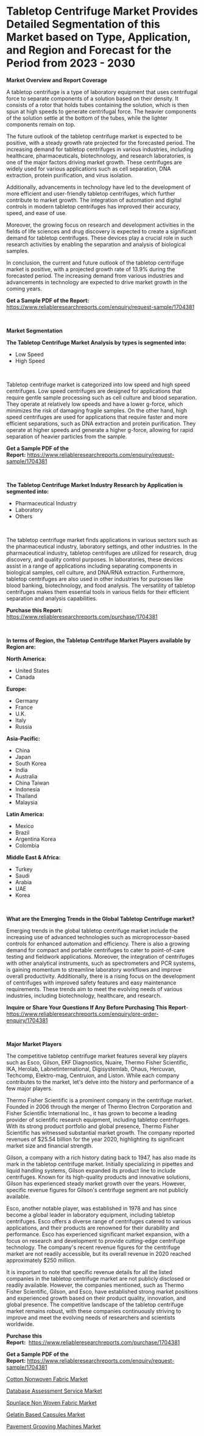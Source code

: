 <p><h1>Tabletop Centrifuge Market Provides Detailed Segmentation of this Market based on Type, Application, and Region and Forecast for the Period from 2023 - 2030</h1></p><p><strong>Market Overview and Report Coverage</strong></p>
<p><p>A tabletop centrifuge is a type of laboratory equipment that uses centrifugal force to separate components of a solution based on their density. It consists of a rotor that holds tubes containing the solution, which is then spun at high speeds to generate centrifugal force. The heavier components of the solution settle at the bottom of the tubes, while the lighter components remain on top.</p><p>The future outlook of the tabletop centrifuge market is expected to be positive, with a steady growth rate projected for the forecasted period. The increasing demand for tabletop centrifuges in various industries, including healthcare, pharmaceuticals, biotechnology, and research laboratories, is one of the major factors driving market growth. These centrifuges are widely used for various applications such as cell separation, DNA extraction, protein purification, and virus isolation.</p><p>Additionally, advancements in technology have led to the development of more efficient and user-friendly tabletop centrifuges, which further contribute to market growth. The integration of automation and digital controls in modern tabletop centrifuges has improved their accuracy, speed, and ease of use.</p><p>Moreover, the growing focus on research and development activities in the fields of life sciences and drug discovery is expected to create a significant demand for tabletop centrifuges. These devices play a crucial role in such research activities by enabling the separation and analysis of biological samples.</p><p>In conclusion, the current and future outlook of the tabletop centrifuge market is positive, with a projected growth rate of 13.9% during the forecasted period. The increasing demand from various industries and advancements in technology are expected to drive market growth in the coming years.</p></p>
<p><strong>Get a Sample PDF of the Report:</strong> <a href="https://www.reliableresearchreports.com/enquiry/request-sample/1704381">https://www.reliableresearchreports.com/enquiry/request-sample/1704381</a></p>
<p>&nbsp;</p>
<p><strong>Market Segmentation</strong></p>
<p><strong>The Tabletop Centrifuge Market Analysis by types is segmented into:</strong></p>
<p><ul><li>Low Speed</li><li>High Speed</li></ul></p>
<p>&nbsp;</p>
<p><p>Tabletop centrifuge market is categorized into low speed and high speed centrifuges. Low speed centrifuges are designed for applications that require gentle sample processing such as cell culture and blood separation. They operate at relatively low speeds and have a lower g-force, which minimizes the risk of damaging fragile samples. On the other hand, high speed centrifuges are used for applications that require faster and more efficient separations, such as DNA extraction and protein purification. They operate at higher speeds and generate a higher g-force, allowing for rapid separation of heavier particles from the sample.</p></p>
<p><strong>Get a Sample PDF of the Report:</strong>&nbsp;<a href="https://www.reliableresearchreports.com/enquiry/request-sample/1704381">https://www.reliableresearchreports.com/enquiry/request-sample/1704381</a></p>
<p>&nbsp;</p>
<p><strong>The Tabletop Centrifuge Market Industry Research by Application is segmented into:</strong></p>
<p><ul><li>Pharmaceutical Industry</li><li>Laboratory</li><li>Others</li></ul></p>
<p>&nbsp;</p>
<p><p>The tabletop centrifuge market finds applications in various sectors such as the pharmaceutical industry, laboratory settings, and other industries. In the pharmaceutical industry, tabletop centrifuges are utilized for research, drug discovery, and quality control purposes. In laboratories, these devices assist in a range of applications including separating components in biological samples, cell culture, and DNA/RNA extraction. Furthermore, tabletop centrifuges are also used in other industries for purposes like blood banking, biotechnology, and food analysis. The versatility of tabletop centrifuges makes them essential tools in various fields for their efficient separation and analysis capabilities.</p></p>
<p><strong>Purchase this Report:</strong>&nbsp; <a href="https://www.reliableresearchreports.com/purchase/1704381">https://www.reliableresearchreports.com/purchase/1704381</a></p>
<p>&nbsp;</p>
<p><strong>In terms of Region, the Tabletop Centrifuge Market Players available by Region are:</strong></p>
<p>
    <p> <strong> North America: </strong>
        <ul>
            <li>United States</li>
            <li>Canada</li>
        </ul>
        </p> 
    <p> <strong> Europe: </strong>
        <ul>
            <li>Germany</li>
            <li>France</li>
            <li>U.K.</li>
            <li>Italy</li>
            <li>Russia</li>
        </ul>
        </p> 
    <p> <strong> Asia-Pacific: </strong>
        <ul>
            <li>China</li>
            <li>Japan</li>
            <li>South Korea</li>
            <li>India</li>
            <li>Australia</li>
            <li>China Taiwan</li>
            <li>Indonesia</li>
            <li>Thailand</li>
            <li>Malaysia</li>
        </ul>
        </p> 
    <p> <strong> Latin America: </strong>
        <ul>
            <li>Mexico</li>
            <li>Brazil</li>
            <li>Argentina Korea</li>
            <li>Colombia</li>
        </ul>
        </p> 
    <p> <strong> Middle East & Africa: </strong>
        <ul>
            <li>Turkey</li>
            <li>Saudi</li>
            <li>Arabia</li>
            <li>UAE</li>
            <li>Korea</li>
        </ul>
    </p>
    </p>
<p>&nbsp;</p>
<p><strong>What are the Emerging Trends in the Global Tabletop Centrifuge market?</strong></p>
<p><p>Emerging trends in the global tabletop centrifuge market include the increasing use of advanced technologies such as microprocessor-based controls for enhanced automation and efficiency. There is also a growing demand for compact and portable centrifuges to cater to point-of-care testing and fieldwork applications. Moreover, the integration of centrifuges with other analytical instruments, such as spectrometers and PCR systems, is gaining momentum to streamline laboratory workflows and improve overall productivity. Additionally, there is a rising focus on the development of centrifuges with improved safety features and easy maintenance requirements. These trends aim to meet the evolving needs of various industries, including biotechnology, healthcare, and research.</p></p>
<p><strong>Inquire or Share Your Questions If Any Before Purchasing This Report</strong>- <a href="https://www.reliableresearchreports.com/enquiry/pre-order-enquiry/1704381">https://www.reliableresearchreports.com/enquiry/pre-order-enquiry/1704381</a></p>
<p>&nbsp;</p>
<p><strong>Major Market Players</strong></p>
<p><p>The competitive tabletop centrifuge market features several key players such as Esco, Gilson, EKF Diagnostics, Nuaire, Thermo Fisher Scientific, IKA, Herolab, Labnetinternational, Digisystemlab, Ohaus, Hercuvan, Techcomp, Elektro-mag, Centruion, and Liston. While each company contributes to the market, let's delve into the history and performance of a few major players.</p><p>Thermo Fisher Scientific is a prominent company in the centrifuge market. Founded in 2006 through the merger of Thermo Electron Corporation and Fisher Scientific International Inc., it has grown to become a leading provider of scientific research equipment, including tabletop centrifuges. With its strong product portfolio and global presence, Thermo Fisher Scientific has witnessed substantial market growth. The company reported revenues of $25.54 billion for the year 2020, highlighting its significant market size and financial strength.</p><p>Gilson, a company with a rich history dating back to 1947, has also made its mark in the tabletop centrifuge market. Initially specializing in pipettes and liquid handling systems, Gilson expanded its product line to include centrifuges. Known for its high-quality products and innovative solutions, Gilson has experienced steady market growth over the years. However, specific revenue figures for Gilson's centrifuge segment are not publicly available.</p><p>Esco, another notable player, was established in 1978 and has since become a global leader in laboratory equipment, including tabletop centrifuges. Esco offers a diverse range of centrifuges catered to various applications, and their products are renowned for their durability and performance. Esco has experienced significant market expansion, with a focus on research and development to provide cutting-edge centrifuge technology. The company's recent revenue figures for the centrifuge market are not readily accessible, but its overall revenue in 2020 reached approximately $250 million.</p><p>It is important to note that specific revenue details for all the listed companies in the tabletop centrifuge market are not publicly disclosed or readily available. However, the companies mentioned, such as Thermo Fisher Scientific, Gilson, and Esco, have established strong market positions and experienced growth based on their product quality, innovation, and global presence. The competitive landscape of the tabletop centrifuge market remains robust, with these companies continuously striving to improve and meet the evolving needs of researchers and scientists worldwide.</p></p>
<p><strong>Purchase this Report:</strong>&nbsp;&nbsp;<a href="https://www.reliableresearchreports.com/purchase/1704381">https://www.reliableresearchreports.com/purchase/1704381</a></p>
<p></p>
<p><strong>Get a Sample PDF of the Report:</strong>&nbsp;<a href="https://www.reliableresearchreports.com/enquiry/request-sample/1704381">https://www.reliableresearchreports.com/enquiry/request-sample/1704381</a></p>
<p><p><a href="https://www.linkedin.com/pulse/cotton-nonwoven-fabric-market-research-report-provides-thorough-1mozc/">Cotton Nonwoven Fabric Market</a></p><p><a href="https://medium.com/@plan.sock.color/database-assessment-service-market-research-report-its-history-and-forecast-2023-to-2030-4054a2508a8e">Database Assessment Service Market</a></p><p><a href="https://www.linkedin.com/pulse/spunlace-non-woven-fabric-market-size-share-amp-trends-analysis-cbaac/">Spunlace Non Woven Fabric Market</a></p><p><a href="https://github.com/luckyshygirl/Market-Research-Report-List-1/blob/main/gelatin-based-capsules-market.md">Gelatin Based Capsules Market</a></p><p><a href="https://medium.com/@grab.track.out/pavement-grooving-machines-market-comprehensive-assessment-by-type-application-and-geography-f35a00e7db37">Pavement Grooving Machines Market</a></p></p>